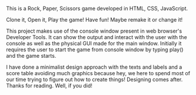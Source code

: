 This is a Rock, Paper, Scissors game developed in HTML, CSS, JavaScript.

Clone it, Open it, Play the game! Have fun! Maybe remake it or change it!

This project makes use of the console window present in web browser's Developer Tools.
It can show the output and interact with the user with the console as well as the physical GUI made for the main window.
Initially it requires the user to start the game from console window by typing play() and the game starts.

I have done a minimalist design approach with the texts and labels and a score table avoiding much graphics because hey, we here to spend most of our time trying to figure out how to create things! Designing comes after. 
Thanks for reading. Well, if you did! 
